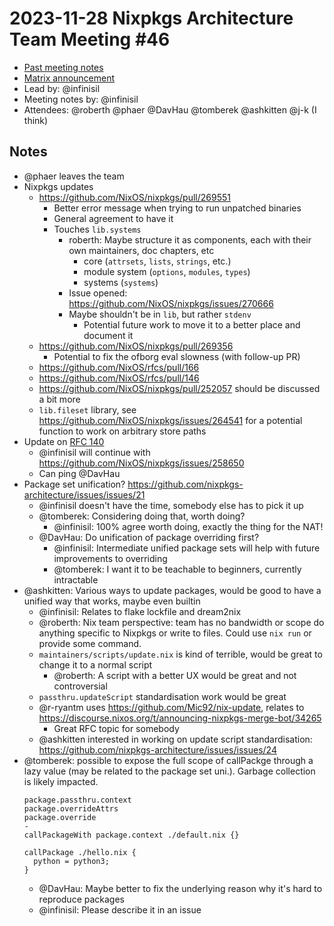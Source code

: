 # 2023-11-28 Nixpkgs Architecture Team Meeting #46
- [Past meeting notes](https://github.com/nixpkgs-architecture/meetings)
- [Matrix announcement](https://matrix.to/#/!djTaTBQyWEPRQxrPTb:nixos.org/$SFYw35RUZv3wB0OxTO_GiJdFxvk92O0IzkSGwpyotb8)
- Lead by: @infinisil
- Meeting notes by: @infinisil
- Attendees: @roberth @phaer @DavHau @tomberek @ashkitten @j-k (I think)

## Notes

- @phaer leaves the team
- Nixpkgs updates
  - https://github.com/NixOS/nixpkgs/pull/269551
    - Better error message when trying to run unpatched binaries
    - General agreement to have it
    - Touches `lib.systems`
      - roberth: Maybe structure it as components, each with their own maintainers, doc chapters, etc
         - core (`attrsets`, `lists`, `strings`, etc.)
         - module system (`options`, `modules`, `types`)
         - systems (`systems`)
      - Issue opened: https://github.com/NixOS/nixpkgs/issues/270666
      - Maybe shouldn't be in `lib`, but rather `stdenv`
        - Potential future work to move it to a better place and document it
  - https://github.com/NixOS/nixpkgs/pull/269356
    - Potential to fix the ofborg eval slowness (with follow-up PR)
  - https://github.com/NixOS/rfcs/pull/166
  - https://github.com/NixOS/rfcs/pull/146
  - https://github.com/NixOS/nixpkgs/pull/252057 should be discussed a bit more
  - `lib.fileset` library, see https://github.com/NixOS/nixpkgs/issues/264541 for a potential function to work on arbitrary store paths
- Update on [RFC 140](https://github.com/NixOS/rfcs/pull/140)
  - @infinisil will continue with https://github.com/NixOS/nixpkgs/issues/258650
  - Can ping @DavHau
- Package set unification? https://github.com/nixpkgs-architecture/issues/issues/21
  - @infinisil doesn't have the time, somebody else has to pick it up
  - @tomberek: Considering doing that, worth doing?
    - @infinisil: 100% agree worth doing, exactly the thing for the NAT!
  - @DavHau: Do unification of package overriding first?
    - @infinisil: Intermediate unified package sets will help with future improvements to overriding
    - @tomberek: I want it to be teachable to beginners, currently intractable
- @ashkitten: Various ways to update packages, would be good to have a unified way that works, maybe even builtin
  - @infinisil: Relates to flake lockfile and dream2nix
  - @roberth: Nix team perspective: team has no bandwidth or scope do anything specific to Nixpkgs or write to files. Could use `nix run` or provide some command.
  - `maintainers/scripts/update.nix` is kind of terrible, would be great to change it to a normal script
    - @roberth: A script with a better UX would be great and not controversial
  - `passthru.updateScript` standardisation work would be great
  - @r-ryantm uses https://github.com/Mic92/nix-update, relates to https://discourse.nixos.org/t/announcing-nixpkgs-merge-bot/34265
    - Great RFC topic for somebody
  - @ashkitten interested in working on update script standardisation: https://github.com/nixpkgs-architecture/issues/issues/24
- @tomberek: possible to expose the full scope of callPackge through a lazy value (may be related to the package set uni.). Garbage collection is likely impacted.
  ```
  package.passthru.context 
  package.overrideAttrs
  package.override
  -
  callPackageWith package.context ./default.nix {}
  
  callPackage ./hello.nix {
    python = python3;
  }
  ```
  - @DavHau: Maybe better to fix the underlying reason why it's hard to reproduce packages
  - @infinisil: Please describe it in an issue
